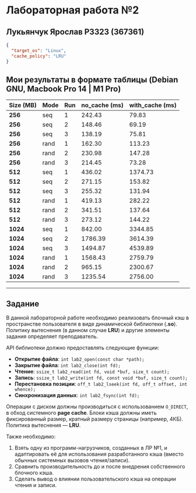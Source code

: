 # Лабораторная работа №2
## Лукьянчук Ярослав P3323 (367361)
```json
{
  "target_os": "Linux",
  "cache_policy": "LRU"
}
```

## Мои результаты в формате таблицы (Debian GNU, Macbook Pro 14 | M1 Pro)

| Size (MB) | Mode | Run | no_cache (ms) | with_cache (ms) |
|-----------|------|-----|---------------|-----------------|
| **256**   | seq  | 1   | 242.43        | 79.83           |
| **256**   | seq  | 2   | 148.46        | 69.19           |
| **256**   | seq  | 3   | 138.19        | 75.81           |
| **256**   | rand | 1   | 162.30        | 113.23          |
| **256**   | rand | 2   | 230.98        | 147.28          |
| **256**   | rand | 3   | 214.45        | 73.28           |
| **512**   | seq  | 1   | 436.02        | 1374.73         |
| **512**   | seq  | 2   | 271.15        | 153.82          |
| **512**   | seq  | 3   | 255.32        | 131.94          |
| **512**   | rand | 1   | 419.13        | 282.22          |
| **512**   | rand | 2   | 341.51        | 137.64          |
| **512**   | rand | 3   | 273.12        | 144.22          |
| **1024**  | seq  | 1   | 842.00        | 3344.85         |
| **1024**  | seq  | 2   | 1786.39       | 3614.39         |
| **1024**  | seq  | 3   | 1494.87       | 4539.89         |
| **1024**  | rand | 1   | 1568.43       | 2759.79         |
| **1024**  | rand | 2   | 965.15        | 2300.67         |
| **1024**  | rand | 3   | 1235.54       | 2756.00         |


<!-- [Отчёт](./reports/REPORT.md)  
[Отчёт PDF](./reports/report.pdf) -->

---

## Задание

В данной лабораторной работе необходимо реализовать блочный кэш в пространстве пользователя в виде динамической библиотеки (**.so**). Политику вытеснения (в данном случае **LRU**) и другие элементы задания определяет преподаватель.

API библиотеки должно предоставлять следующие функции:
- **Открытие файла**: `int lab2_open(const char *path);`
- **Закрытие файла**: `int lab2_close(int fd);`
- **Чтение**: `ssize_t lab2_read(int fd, void *buf, size_t count);`
- **Запись**: `ssize_t lab2_write(int fd, const void *buf, size_t count);`
- **Перестановка позиции**: `off_t lab2_lseek(int fd, off_t offset, int whence);`
- **Синхронизация данных**: `int lab2_fsync(int fd);`

Операции с диском должны производиться с использованием `O_DIRECT`, в обход системного **page cache**. Блоки кэша должны иметь фиксированный размер, кратный размеру страницы (например, 4КБ). Политика вытеснения — **LRU**.

Также необходимо:
1. Взять одну из программ-нагрузчиков, созданных в ЛР №1, и адаптировать её для использования разработанного кэша (вместо обычных системных вызовов чтения/записи).  
2. Сравнить производительность до и после внедрения собственного блочного кэша.  
3. Сделать вывод о влиянии пользовательского кэша на операции чтения и записи.
